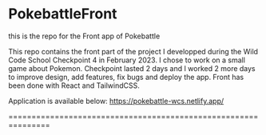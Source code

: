 # PokebattleFront
this is the repo for the Front app of Pokebattle 

This repo contains the front part of the project I developped during the Wild Code School Checkpoint 4 in February 2023.
I chose to work on a small game about Pokemon.
Checkpoint lasted 2 days and I worked 2 more days to improve design, add features, fix bugs and deploy the app.
Front has been done with React and TailwindCSS.

Application is available below:
https://pokebattle-wcs.netlify.app/


===============================================================
